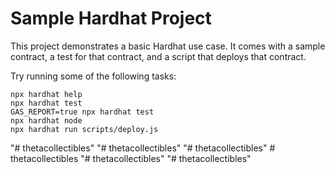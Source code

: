 # Sample Hardhat Project

This project demonstrates a basic Hardhat use case. It comes with a sample contract, a test for that contract, and a script that deploys that contract.

Try running some of the following tasks:

```shell
npx hardhat help
npx hardhat test
GAS_REPORT=true npx hardhat test
npx hardhat node
npx hardhat run scripts/deploy.js
```
"# thetacollectibles" 
"# thetacollectibles" 
"# thetacollectibles" 
#   t h e t a c o l l e c t i b l e s  
 "# thetacollectibles" 
"# thetacollectibles" 
